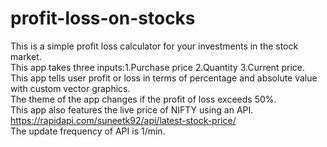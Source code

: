# profit-loss-on-stocks
This is a simple profit loss calculator for your investments in the stock market.  
This app takes three inputs:1.Purchase price 2.Quantity 3.Current price.  
This app tells user profit or loss in terms of percentage and absolute value with custom vector graphics.  
The theme of the app changes if the profit of loss exceeds 50%.  
This app also features the live price of NIFTY using an API.  
https://rapidapi.com/suneetk92/api/latest-stock-price/  
The update frequency of API is 1/min.  
